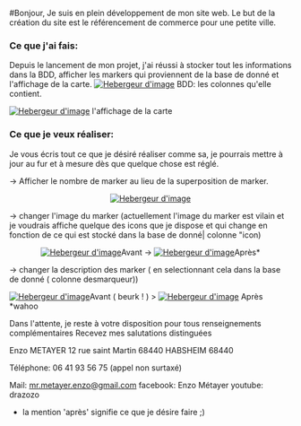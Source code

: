 #Bonjour,
Je suis en plein développement de mon site web. 
Le but de la création du site est le référencement de commerce pour une petite ville. 


### Ce que j'ai fais: 
Depuis le lancement de mon projet, j'ai réussi à stocker tout les informations dans la BDD, afficher les markers qui proviennent de la base de donné et l'affichage de la carte. 
<a target="_blank" href="http://www.hostingpics.net" title="Hebergeur d'image"><img src="https://img15.hostingpics.net/pics/885374421.png" border="0" alt="Hebergeur d'image" /></a>
BDD: les colonnes qu'elle contient. 

<a target="_blank" href="http://www.hostingpics.net" title="Hebergeur d'image"><img src="https://img15.hostingpics.net/pics/653408232.png" border="0" alt="Hebergeur d'image" /></a>
l'affichage de la carte
### Ce que je veux réaliser:
Je vous écris tout ce que je désiré réaliser comme sa, je pourrais mettre à jour au fur et à mesure dès que quelque chose est réglé. 

-> Afficher le nombre de marker au lieu de la superposition de marker. 

<center><a target="_blank" href="http://www.hostingpics.net" title="Hebergeur d'image"><img src="https://img15.hostingpics.net/pics/387626963.png" border="0" alt="Hebergeur d'image" /></a></center>

-> changer l'image du marker (actuellement l'image du marker est vilain et je voudrais affiche quelque des icons que je dispose et qui change en fonction de ce qui est stocké dans la base de donné| colonne "icon) 
<center>
<a target="_blank" href="http://www.hostingpics.net" title="Hebergeur d'image"><img src="https://img15.hostingpics.net/pics/918274594.png" border="0" alt="Hebergeur d'image" /></a>Avant -> <a target="_blank" href="http://www.hostingpics.net" title="Hebergeur d'image"><img src="https://img15.hostingpics.net/pics/850486685.png" border="0" alt="Hebergeur d'image" /></a>Après*</center>

-> changer la description des marker ( en selectionnant cela dans la base de donné ( colonne desmarqueur))

<a target="_blank" href="http://www.hostingpics.net" title="Hebergeur d'image"><img src="https://img15.hostingpics.net/pics/484666997.png" border="0" alt="Hebergeur d'image" /></a>Avant ( beurk ! ) > <a target="_blank" href="http://www.hostingpics.net" title="Hebergeur d'image"><img src="https://img15.hostingpics.net/pics/524530926.png" border="0" alt="Hebergeur d'image" /></a> Après *wahoo 



Dans l'attente, je reste à votre disposition pour tous renseignements complémentaires
Recevez mes salutations distinguées

Enzo METAYER 
12 rue saint Martin 
68440 HABSHEIM 68440 

Téléphone: 06 41 93 56 75 (appel non surtaxé)

Mail:  mr.metayer.enzo@gmail.com
facebook: Enzo Métayer
youtube: drazozo


* la mention 'après' signifie ce que je désire faire ;) 





